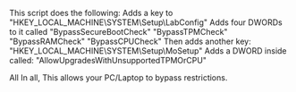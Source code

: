 This script does the following:
Adds a key to "HKEY_LOCAL_MACHINE\SYSTEM\Setup\LabConfig"
Adds four DWORDs to it called "BypassSecureBootCheck" "BypassTPMCheck" "BypassRAMCheck" "BypassCPUCheck" 
Then adds another key: "HKEY_LOCAL_MACHINE\SYSTEM\Setup\MoSetup"
Adds a DWORD inside called: "AllowUpgradesWithUnsupportedTPMOrCPU"

All In all, This allows your PC/Laptop to bypass restrictions.

